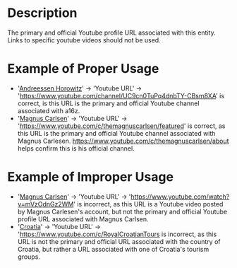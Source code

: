 # Description
The primary and official Youtube profile URL associated with this entity. Links to specific youtube videos should not be used.

# Example of Proper Usage
* '[Andreessen Horowitz](https://golden.com/wiki/Andreessen_Horowitz_(a16z)-K4N)' -> 'Youtube URL' -> 'https://www.youtube.com/channel/UC9cn0TuPq4dnbTY-CBsm8XA' is correct, is this URL is the primary and official Youtube channel associated with a16z.
* '[Magnus Carlsen](https://golden.com/wiki/Magnus_Carlsen-ZPKDG)' -> 'Youtube URL' -> 'https://www.youtube.com/c/themagnuscarlsen/featured' is correct, as this URL is the primary and official Youtube channel associated with Magnus Carlesen. https://www.youtube.com/c/themagnuscarlsen/about helps confirm this is his official channel.

# Example of Improper Usage
* '[Magnus Carlsen](https://golden.com/wiki/Magnus_Carlsen-ZPKDG)' -> 'Youtube URL' -> 'https://www.youtube.com/watch?v=mVzOdnGz2WM' is incorrect, as this URL is a Youtube video posted by Magnus Carlesen's account, but not the primary and official Youtube profile URL associated with Magnus Carlsen.
* '[Croatia](https://golden.com/wiki/Croatia-EP88)' -> 'Youtube URL' -> 'https://www.youtube.com/c/RoyalCroatianTours is incorrect, as this URL is not the primary and official URL associated with the country of Croatia, but rather a URL associated with one of Croatia's tourism groups.